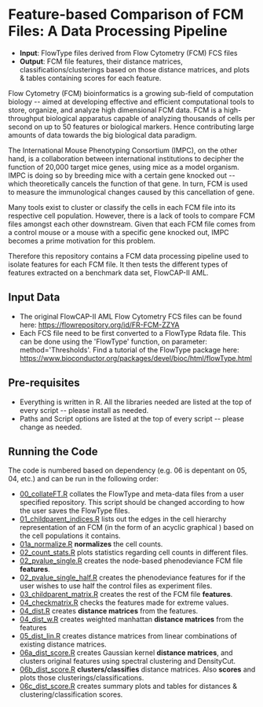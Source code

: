 # Feature-based Comparison of FCM Files: A Data Processing Pipeline

- **Input**: FlowType files derived from Flow Cytometry (FCM) FCS files
- **Output**: FCM file features, their distance matrices, classifications/clusterings based on those distance matrices, and plots & tables containing scores for each feature.

Flow Cytometry (FCM) bioinformatics is a growing sub-field of computation biology -- aimed at developing effective and efficient computational tools to store, organize, and analyze high dimensional FCM data. FCM is a high-throughput biological apparatus capable of analyzing thousands of cells per second on up to 50 features or biological markers. Hence contributing large amounts of data towards the big biological data paradigm.
	
The International Mouse Phenotyping Consortium (IMPC), on the other hand, is a collaboration between international institutions to decipher the function of 20,000 target mice genes, using mice as a model organism. IMPC is doing so by breeding mice with a certain gene knocked out -- which theoretically cancels the function of that gene. In turn, FCM is used to measure the immunological changes caused by this cancellation of gene.
	
Many tools exist to cluster or classify the cells in each FCM file into its respective cell population. However, there is a lack of tools to compare FCM files amongst each other downstream. Given that each FCM file comes from a control mouse or a mouse with a specific gene knocked out, IMPC becomes a prime motivation for this problem.
	
Therefore this repository contains a FCM data processing pipeline used to isolate features for each FCM file. It then tests the different types of features extracted on a benchmark data set, FlowCAP-II AML.


## Input Data
- The original FlowCAP-II AML Flow Cytometry FCS files can be found here: https://flowrepository.org/id/FR-FCM-ZZYA
- Each FCS file need to be first converted to a FlowType Rdata file. This can be done using the 'FlowType' function, on parameter: method='Thresholds'. Find a tutorial of the FlowType package here: https://www.bioconductor.org/packages/devel/bioc/html/flowType.html

## Pre-requisites

- Everything is written in R. All the libraries needed are listed at the top of every script -- please install as needed.
- Paths and Script options are listed at the top of every script -- please change as needed.

## Running the Code

The code is numbered based on dependency (e.g. 06 is depentant on 05, 04, etc.) and can be run in the following order:

- [00_collateFT.R](00_collateFT.R) collates the FlowType and meta-data files from a user specified repository. This script should be changed according to how the user saves the FlowType files.
-	[01_childparent_indices.R](01_childparent_indices.R) lists out the edges in the cell hierarchy representation of an FCM (in the form of an acyclic graphical ) based on the cell populations it contains.
-	[01a_normalize.R](01a_normalize.R) **normalizes** the cell counts.
-	[02_count_stats.R](02_count_stats.R) plots statistics regarding cell counts in different files.
-	[02_pvalue_single.R](02_pvalue_single.R) creates the node-based phenodeviance FCM file **features**.
-	[02_pvalue_single_half.R](02_pvalue_single_half.R) creates the phenodeviance features for if the user wishes to use half the control files as experiment files.
-	[03_childparent_matrix.R](03_childparent_matrix.R) creates the rest of the FCM file **features**.
-	[04_checkmatrix.R](04_checkmatrix.R) checks the features made for extreme values.
-	[04_dist.R](04_dist.R) creates **distance matrices** from the features.
-	[04_dist_w.R](04_dist_w.R) creates weighted manhattan **distance matrices** from the features
-	[05_dist_lin.R](05_dist_lin.R) creates distance matrices from linear combinations of existing distance matrices.
-	[06a_dist_score.R](06a_dist_score.R) creates Gaussian kernel **distance matrices**, and clusters original features using spectral clustering and DensityCut.
-	[06b_dist_score.R](06b_dist_score.R) **clusters/classifies** distance matrices. Also **scores** and plots those clusterings/classifications.
-	[06c_dist_score.R](06c_dist_score.R) creates summary plots and tables for distances & clustering/classification scores.

